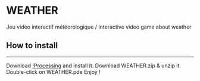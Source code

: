 # WEATHER
Jeu vidéo interactif météorologique / Interactive video game about weather


## How to install
------------

Download [!Processing](www.processing.org/) and install it.
Download WEATHER.zip & unzip it.
Double-click on WEATHER.pde
Enjoy !
